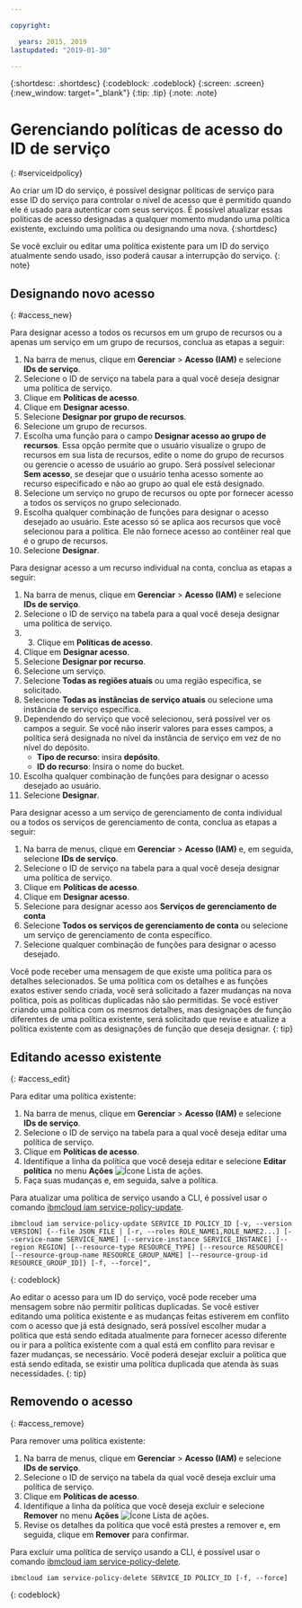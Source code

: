 ```yaml
---

copyright:

  years: 2015, 2019
lastupdated: "2019-01-30"

---
```


{:shortdesc: .shortdesc}
{:codeblock: .codeblock}
{:screen: .screen}
{:new_window: target="_blank"}
{:tip: .tip}
{:note: .note}

# Gerenciando políticas de acesso do ID de serviço
{: #serviceidpolicy}

Ao criar um ID do serviço, é possível designar políticas de serviço para esse ID do serviço para controlar o nível de acesso que é permitido quando ele é usado para autenticar com seus serviços. É possível atualizar essas políticas de acesso designadas a qualquer momento mudando uma política existente, excluindo uma política ou designando uma nova.
{:shortdesc}

Se você excluir ou editar uma política existente para um ID do serviço atualmente sendo usado, isso poderá causar a interrupção do serviço.
{: note}

## Designando novo acesso
{: #access_new}

Para designar acesso a todos os recursos em um grupo de recursos ou a apenas um serviço em um grupo de recursos, conclua as etapas a seguir:

1. Na barra de menus, clique em **Gerenciar** &gt; **Acesso (IAM)** e selecione **IDs de serviço**.
2. Selecione o ID de serviço na tabela para a qual você deseja designar uma política de serviço.
3. Clique em **Políticas de acesso**.
4. Clique em **Designar acesso**.
5. Selecione **Designar por grupo de recursos**.
6. Selecione um grupo de recursos.
7. Escolha uma função para o campo **Designar acesso ao grupo de recursos**. Essa opção permite que o usuário visualize o grupo de recursos em sua lista de recursos, edite o nome do grupo de recursos ou gerencie o acesso de usuário ao grupo. Será possível selecionar **Sem acesso**, se desejar que o usuário tenha acesso somente ao recurso especificado e não ao grupo ao qual ele está designado.
8. Selecione um serviço no grupo de recursos ou opte por fornecer acesso a todos os serviços no grupo selecionado.
9. Escolha qualquer combinação de funções para designar o acesso desejado ao usuário. Este acesso só se aplica aos recursos que você selecionou para a política. Ele não fornece acesso ao contêiner real que é o grupo de recursos.
10. Selecione **Designar**.

Para designar acesso a um recurso individual na conta, conclua as etapas a seguir:

1. Na barra de menus, clique em **Gerenciar** &gt; **Acesso (IAM)** e selecione **IDs de serviço**.
2. Selecione o ID de serviço na tabela para a qual você deseja designar uma política de serviço.
3. 3. Clique em **Políticas de acesso**.
4. Clique em **Designar acesso**.
5. Selecione **Designar por recurso**.
6. Selecione um serviço.
7. Selecione **Todas as regiões atuais** ou uma região específica, se solicitado.
8. Selecione **Todas as instâncias de serviço atuais** ou selecione uma instância de serviço específica.
9. Dependendo do serviço que você selecionou, será possível ver os campos a seguir. Se você não inserir valores para esses campos, a política será designada no nível da instância de serviço em vez de no nível do depósito.
    * **Tipo de recurso**: insira **depósito**.
    * **ID do recurso**: Insira o nome do bucket.
10. Escolha qualquer combinação de funções para designar o acesso desejado ao usuário.
11. Selecione **Designar**.

Para designar acesso a um serviço de gerenciamento de conta individual ou a todos os serviços de gerenciamento de
conta, conclua as etapas a seguir:

1. Na barra de menus, clique em **Gerenciar** &gt; **Acesso (IAM)** e, em seguida, selecione **IDs de serviço**.
2. Selecione o ID de serviço na tabela para a qual você deseja designar uma política de serviço.
3. Clique em **Políticas de acesso**.
4. Clique em **Designar acesso**.
5. Selecione para designar acesso aos **Serviços de gerenciamento de conta**
6. Selecione **Todos os serviços de gerenciamento de conta** ou selecione um serviço de gerenciamento de conta específico.
7. Selecione qualquer combinação de funções para designar o acesso desejado.

Você pode receber uma mensagem de que existe uma política para os detalhes selecionados. Se uma política com os detalhes e as funções exatos estiver sendo criada, você será solicitado a fazer mudanças na nova política, pois as políticas duplicadas não são permitidas. Se você estiver criando uma política com os mesmos detalhes, mas designações de função diferentes de uma política existente, será solicitado que revise e atualize a política existente com as designações de função que deseja designar.
{: tip}

## Editando acesso existente
{: #access_edit}

Para editar uma política existente:

1. Na barra de menus, clique em **Gerenciar** &gt; **Acesso (IAM)** e selecione **IDs de serviço**.
2. Selecione o ID de serviço na tabela para a qual você deseja editar uma política de serviço.
3. Clique em **Políticas de acesso**.
4. Identifique a linha da política que você deseja editar e selecione **Editar política** no menu **Ações** ![Ícone Lista de ações](../icons/action-menu-icon.svg).
5. Faça suas mudanças e, em seguida, salve a política.

Para atualizar uma política de serviço usando a CLI, é possível usar o comando [ibmcloud iam service-policy-update](/docs/cli/reference/ibmcloud?topic=cloud-cli-ibmcloud_iam_user_policy_update#ibmcloud_iam_service_policy_update).
```
ibmcloud iam service-policy-update SERVICE_ID POLICY_ID [-v, --version VERSION] {--file JSON_FILE | [-r, --roles ROLE_NAME1,ROLE_NAME2...] [--service-name SERVICE_NAME] [--service-instance SERVICE_INSTANCE] [--region REGION] [--resource-type RESOURCE_TYPE] [--resource RESOURCE] [--resource-group-name RESOURCE_GROUP_NAME] [--resource-group-id RESOURCE_GROUP_ID]} [-f, --force]",
```
{: codeblock}

Ao editar o acesso para um ID do serviço, você pode receber uma mensagem sobre não permitir políticas duplicadas. Se você estiver editando uma política existente e as mudanças feitas estiverem em conflito com o acesso que já está designado, será possível escolher mudar a política que está sendo editada atualmente para fornecer acesso diferente ou ir para a política existente com a qual está em conflito para revisar e fazer mudanças, se necessário. Você poderá desejar excluir a política que está sendo editada, se existir uma política duplicada que atenda às suas necessidades.
{: tip}

## Removendo o acesso
{: #access_remove}

Para remover uma política existente:

1. Na barra de menus, clique em **Gerenciar** &gt; **Acesso (IAM)** e selecione **IDs de serviço**.
2. Selecione o ID de serviço na tabela da qual você deseja excluir uma política de serviço.
3. Clique em **Políticas de acesso**. 
4. Identifique a linha da política que você deseja excluir e selecione **Remover** no menu **Ações** ![Ícone Lista de ações](../icons/action-menu-icon.svg).
5. Revise os detalhes da política que você está prestes a remover e, em seguida, clique em **Remover** para confirmar.

Para excluir uma política de serviço usando a CLI, é possível usar o comando [ibmcloud iam service-policy-delete](/docs/cli/reference/ibmcloud?topic=cloud-cli-ibmcloud_iam_user_policy_update#ibmcloud_iam_service_policy_delete).
```
ibmcloud iam service-policy-delete SERVICE_ID POLICY_ID [-f, --force]
```
{: codeblock}
